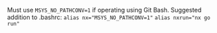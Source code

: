 Must use `MSYS_NO_PATHCONV=1` if operating using Git Bash. Suggested addition to .bashrc:
`alias nx="MSYS_NO_PATHCONV=1"`
`alias nxrun="nx go run"`